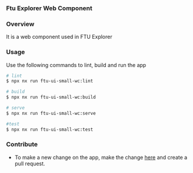 ### Ftu Explorer Web Component

### Overview

It is a web component used in FTU Explorer

### Usage

Use the following commands to lint, build and run the app

```sh
# lint
$ npx nx run ftu-ui-small-wc:lint

# build
$ npx nx run ftu-ui-small-wc:build

# serve
$ npx nx run ftu-ui-small-wc:serve

#test
$ npx nx run ftu-ui-small-wc:test
```

### Contribute

- To make a new change on the app, make the change [here](https://github.com/hubmapconsortium/hra-ui/tree/main/apps/ftu-ui-small-wc) and create a pull request.
